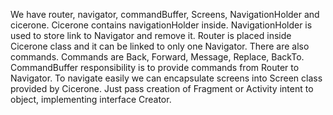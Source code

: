 We have router, navigator, commandBuffer, Screens, NavigationHolder and cicerone. Cicerone contains navigationHolder inside. NavigationHolder is used to store link to Navigator and remove it. Router is placed inside Cicerone class and it can be linked to only one Navigator. There are also commands. Commands are Back, Forward, Message, Replace, BackTo. CommandBuffer responsibility is to provide commands from Router to Navigator. To navigate easily we can encapsulate screens into Screen class provided by Cicerone.  Just pass creation of Fragment or Activity intent to object, implementing interface Creator.